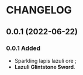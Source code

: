 # CHANGELOG

## 0.0.1 (2022-06-22)

### 0.0.1 Added

- Sparkling lapis lazuli ore ;
- **Lazuli Glintstone Sword**.
